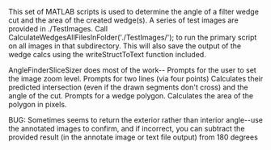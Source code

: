 This set of MATLAB scripts is used to determine the angle of a filter wedge cut and the area of the created wedge(s).
A series of test images are provided in ./TestImages. Call
CalculateWedgesAllFilesInFolder('./TestImages/');
to run the primary script on all images in that subdirectory. This will also save the output of the wedge calcs
using the writeStructToText function included.

AngleFinderSliceSizer does most of the work--
Prompts for the user to set the image zoom level.
Prompts for two lines (via four points)
  Calculates their predicted intersection (even if the drawn segments don't cross) and the angle of the cut.
Prompts for a wedge polygon.
  Calculates the area of the polygon in pixels.

BUG: Sometimes seems to return the exterior rather than interior angle--use the annotated images to confirm, and if
incorrect, you can subtract the provided result (in the annotate image or text file output) from 180 degrees
